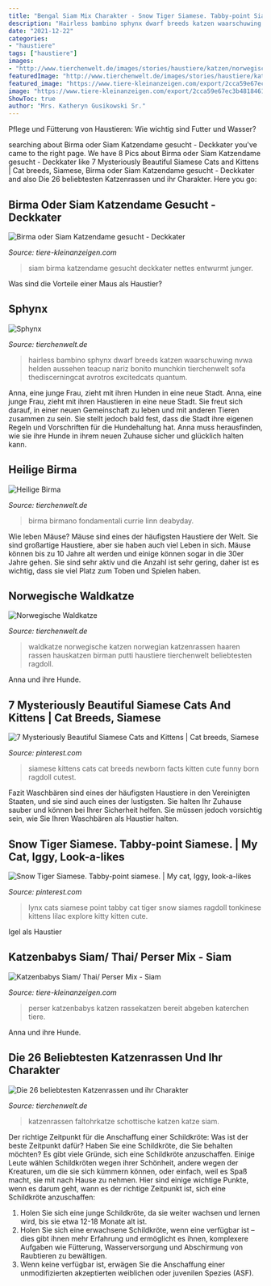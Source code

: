 ```yaml
---
title: "Bengal Siam Mix Charakter - Snow Tiger Siamese. Tabby-point Siamese."
description: "Hairless bambino sphynx dwarf breeds katzen waarschuwing nvwa helden aussehen teacup nariz bonito munchkin tierchenwelt sofa thediscerningcat avrotros excitedcats quantum"
date: "2021-12-22"
categories:
- "haustiere"
tags: ["haustiere"]
images:
- "http://www.tierchenwelt.de/images/stories/haustiere/katzen/norwegische_waldkatze_l.jpg"
featuredImage: "http://www.tierchenwelt.de/images/stories/haustiere/katzen/norwegische_waldkatze_l.jpg"
featured_image: "https://www.tiere-kleinanzeigen.com/export/2cca59e67ec3b4818461514aa9f26.jpg"
image: "https://www.tiere-kleinanzeigen.com/export/2cca59e67ec3b4818461514aa9f26.jpg"
ShowToc: true
author: "Mrs. Katheryn Gusikowski Sr."
---
```



Pflege und Fütterung von Haustieren: Wie wichtig sind Futter und Wasser?

	

		
searching about Birma oder Siam Katzendame gesucht - Deckkater you've came to the right page. We have 8 Pics about Birma oder Siam Katzendame gesucht - Deckkater like 7 Mysteriously Beautiful Siamese Cats and Kittens | Cat breeds, Siamese, Birma oder Siam Katzendame gesucht - Deckkater and also Die 26 beliebtesten Katzenrassen und ihr Charakter. Here you go:
		
    
## Birma Oder Siam Katzendame Gesucht - Deckkater

<img loading=lazy src="https://www.tiere-kleinanzeigen.com/export/2cca59e67ec3b4818461514aa9f26.jpg" onerror="this.onerror=null;this.src='https://tse4.mm.bing.net/th?id=OIP.NAUDki8gK1IsR_13UMx2GwHaFj&amp;pid=15.1';" alt="Birma oder Siam Katzendame gesucht - Deckkater">

_Source: tiere-kleinanzeigen.com_

>siam birma katzendame gesucht deckkater nettes entwurmt junger. 

	

Was sind die Vorteile einer Maus als Haustier?

    
## Sphynx

<img loading=lazy src="https://www.tierchenwelt.de/images/stories/haustiere/katzen/sphynx_katze_sofa_l.jpg" onerror="this.onerror=null;this.src='https://tse2.mm.bing.net/th?id=OIP._O-Qnu6Gig16lQSx4SSZAQHaE8&amp;pid=15.1';" alt="Sphynx">

_Source: tierchenwelt.de_

>hairless bambino sphynx dwarf breeds katzen waarschuwing nvwa helden aussehen teacup nariz bonito munchkin tierchenwelt sofa thediscerningcat avrotros excitedcats quantum. 

	

Anna, eine junge Frau, zieht mit ihren Hunden in eine neue Stadt.
Anna, eine junge Frau, zieht mit ihren Haustieren in eine neue Stadt. Sie freut sich darauf, in einer neuen Gemeinschaft zu leben und mit anderen Tieren zusammen zu sein. Sie stellt jedoch bald fest, dass die Stadt ihre eigenen Regeln und Vorschriften für die Hundehaltung hat. Anna muss herausfinden, wie sie ihre Hunde in ihrem neuen Zuhause sicher und glücklich halten kann.

    
## Heilige Birma

<img loading=lazy src="http://www.tierchenwelt.de/images/stories/haustiere/katzen/heilige_birma_katze_l.jpg" onerror="this.onerror=null;this.src='https://tse1.mm.bing.net/th?id=OIP.yN1NEAWEtei52ULRzL6UlQHaE8&amp;pid=15.1';" alt="Heilige Birma">

_Source: tierchenwelt.de_

>birma birmano fondamentali currie linn deabyday. 

	

Wie leben Mäuse?
Mäuse sind eines der häufigsten Haustiere der Welt. Sie sind großartige Haustiere, aber sie haben auch viel Leben in sich. Mäuse können bis zu 10 Jahre alt werden und einige können sogar in die 30er Jahre gehen. Sie sind sehr aktiv und die Anzahl ist sehr gering, daher ist es wichtig, dass sie viel Platz zum Toben und Spielen haben.

    
## Norwegische Waldkatze

<img loading=lazy src="http://www.tierchenwelt.de/images/stories/haustiere/katzen/norwegische_waldkatze_l.jpg" onerror="this.onerror=null;this.src='https://tse2.mm.bing.net/th?id=OIP.m01uYuQ0_rcBqxdQE4i45QHaE8&amp;pid=15.1';" alt="Norwegische Waldkatze">

_Source: tierchenwelt.de_

>waldkatze norwegische katzen norwegian katzenrassen haaren rassen hauskatzen birman putti haustiere tierchenwelt beliebtesten ragdoll. 

	

Anna und ihre Hunde.

    
## 7 Mysteriously Beautiful Siamese Cats And Kittens | Cat Breeds, Siamese

<img loading=lazy src="https://i.pinimg.com/736x/1e/48/35/1e48350c5cdc0e312514c9e7aa2a6633.jpg" onerror="this.onerror=null;this.src='https://tse2.mm.bing.net/th?id=OIP.fDIRinHQrj-B0ndhexg1RAHaHa&amp;pid=15.1';" alt="7 Mysteriously Beautiful Siamese Cats and Kittens | Cat breeds, Siamese">

_Source: pinterest.com_

>siamese kittens cats cat breeds newborn facts kitten cute funny born ragdoll cutest. 

	

Fazit
Waschbären sind eines der häufigsten Haustiere in den Vereinigten Staaten, und sie sind auch eines der lustigsten. Sie halten Ihr Zuhause sauber und können bei Ihrer Sicherheit helfen. Sie müssen jedoch vorsichtig sein, wie Sie Ihren Waschbären als Haustier halten.

    
## Snow Tiger Siamese. Tabby-point Siamese. | My Cat, Iggy, Look-a-likes

<img loading=lazy src="https://s-media-cache-ak0.pinimg.com/originals/87/56/02/875602b05e5d9aee7053537e716bc4d6.jpg" onerror="this.onerror=null;this.src='https://tse2.mm.bing.net/th?id=OIP.YEfbcV1U-5lmYT2RgzwDDgHaFj&amp;pid=15.1';" alt="Snow Tiger Siamese. Tabby-point siamese. | My cat, Iggy, look-a-likes">

_Source: pinterest.com_

>lynx cats siamese point tabby cat tiger snow siames ragdoll tonkinese kittens lilac explore kitty kitten cute. 

	

Igel als Haustier

    
## Katzenbabys Siam/ Thai/ Perser Mix - Siam

<img loading=lazy src="https://tiere-kleinanzeigen.com/export/20110515154529.jpg" onerror="this.onerror=null;this.src='https://tse3.mm.bing.net/th?id=OIP.WP9Dci-UXKhvXYf5IwiwnwHaJr&amp;pid=15.1';" alt="Katzenbabys Siam/ Thai/ Perser Mix - Siam">

_Source: tiere-kleinanzeigen.com_

>perser katzenbabys katzen rassekatzen bereit abgeben katerchen tiere. 

	

Anna und ihre Hunde.

    
## Die 26 Beliebtesten Katzenrassen Und Ihr Charakter

<img loading=lazy src="https://www.tierchenwelt.de/images/stories/haustiere/katzen/resized/schottische_faltohrkatze_m_355x236.jpg" onerror="this.onerror=null;this.src='https://tse4.mm.bing.net/th?id=OIP.odbnlJ_wMwWlA-8iGUk-eAAAAA&amp;pid=15.1';" alt="Die 26 beliebtesten Katzenrassen und ihr Charakter">

_Source: tierchenwelt.de_

>katzenrassen faltohrkatze schottische katzen katze siam. 

	

Der richtige Zeitpunkt für die Anschaffung einer Schildkröte: Was ist der beste Zeitpunkt dafür?
Haben Sie eine Schildkröte, die Sie behalten möchten? Es gibt viele Gründe, sich eine Schildkröte anzuschaffen. Einige Leute wählen Schildkröten wegen ihrer Schönheit, andere wegen der Kreaturen, um die sie sich kümmern können, oder einfach, weil es Spaß macht, sie mit nach Hause zu nehmen. Hier sind einige wichtige Punkte, wenn es darum geht, wann es der richtige Zeitpunkt ist, sich eine Schildkröte anzuschaffen:
1) Holen Sie sich eine junge Schildkröte, da sie weiter wachsen und lernen wird, bis sie etwa 12-18 Monate alt ist.
2) Holen Sie sich eine erwachsene Schildkröte, wenn eine verfügbar ist – dies gibt ihnen mehr Erfahrung und ermöglicht es ihnen, komplexere Aufgaben wie Fütterung, Wasserversorgung und Abschirmung von Raubtieren zu bewältigen.
3) Wenn keine verfügbar ist, erwägen Sie die Anschaffung einer unmodifizierten akzeptierten weiblichen oder juvenilen Spezies (ASF).

